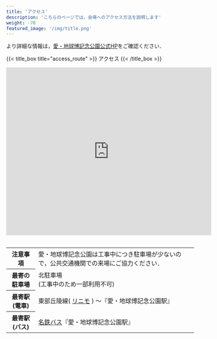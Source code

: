 ```yaml
---
title: 'アクセス'
description: 'こちらのページでは，会場へのアクセス方法を説明します'
weight: -70
featured_image: '/img/title.png'
---
```



より詳細な情報は，[愛・地球博記念公園公式HP](https://www.aichi-koen.com/moricoro/access/ "愛・地球博記念公園公式HP アクセスへ")をご確認ください．


<!-- jQuery.jsの読み込み -->
  <script type="text/javascript" src="http://ajax.googleapis.com/ajax/libs/jquery/1.3.2/jquery.min.js"></script>

  <!-- スムーズスクロール部分の記述 -->
  <script>
  $(function(){
   // #で始まるアンカーをクリックした場合に処理
   $('a[href^=#]').click(function() {
      // スクロールの速度
      var speed = 100; // ミリ秒
      // アンカーの値取得
      var href= $(this).attr("href");
      // 移動先を取得
      var target = $(href == "#" || href == "" ? 'html' : href);
      // 移動先を数値で取得
      var position = target.offset().top;
      // スムーススクロール
      $('body,html').animate({scrollTop:position}, speed, 'swing');
      return false;
    });
  });
  </script>

{{< title_box title="access_route" >}}
アクセス
{{< /title_box >}}

<iframe src="https://www.google.com/maps/embed?pb=!1m18!1m12!1m3!1d6522.635814657131!2d137.08452819716175!3d35.173628214978365!2m3!1f0!2f0!3f0!3m2!1i1024!2i768!4f13.1!3m3!1m2!1s0x0%3A0x7ae1adaabedebc0d!2z44Oi44Oq44Kz44Ot44OR44O844KvIOOCteOCpOOCr-ODquODs-OCsOOCueODhuODvOOCt-ODp-ODsw!5e0!3m2!1sja!2sjp!4v1629211783173!5m2!1sja!2sjp" width="550" height="450" style="border:0;" allowfullscreen="" loading="lazy"></iframe>

<br>
<br>

<table class="about cf ph3 ph5-l pv3 pv4-l f4 tc-l measure-wide lh-copy center">
  <tr>
    <th>注意事項</th>
    <td class="ippan">愛・地球博記念公園は工事中につき駐車場が少ないので，公共交通機関での来場にご協力ください．</td>
  </tr>
  <tr>
    <th>最寄の駐車場</th>
    <td class="ippan">北駐車場<br>
    (工事中のため一部利用不可)</td>
  </tr>
  <tr>
    <th>最寄駅(電車)</th>
    <td class="ippan">東部丘陵線(
        <a href="http://www.linimo.jp/" alt="リニモ公式HPへ">リニモ</a>
    ) ～『愛・地球博記念公園駅』</td>
  </tr>
  <tr>
    <th>最寄駅(バス)</th>
    <td class="ippan">
        <a href="http://www.meitetsu-bus.co.jp/" alt="名鉄バス公式HPへ">名鉄バス</a>『愛・地球博記念公園駅』</td>
  </tr>
</table>